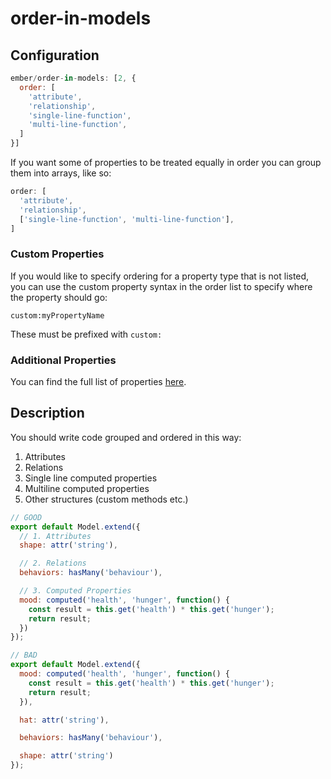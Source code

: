 # order-in-models

## Configuration

```js
ember/order-in-models: [2, {
  order: [
    'attribute',
    'relationship',
    'single-line-function',
    'multi-line-function',
  ]
}]
```

If you want some of properties to be treated equally in order you can group them into arrays, like so:

```js
order: [
  'attribute',
  'relationship',
  ['single-line-function', 'multi-line-function'],
]
```

### Custom Properties

If you would like to specify ordering for a property type that is not listed, you can use the custom property syntax
in the order list to specify where the property should go:

```
custom:myPropertyName
```

These must be prefixed with `custom:`

### Additional Properties

You can find the full list of properties [here](/lib/utils/property-order.js#L10).

## Description

You should write code grouped and ordered in this way:

1. Attributes
2. Relations
3. Single line computed properties
4. Multiline computed properties
5. Other structures (custom methods etc.)

```javascript
// GOOD
export default Model.extend({
  // 1. Attributes
  shape: attr('string'),

  // 2. Relations
  behaviors: hasMany('behaviour'),

  // 3. Computed Properties
  mood: computed('health', 'hunger', function() {
    const result = this.get('health') * this.get('hunger');
    return result;
  })
});

// BAD
export default Model.extend({
  mood: computed('health', 'hunger', function() {
    const result = this.get('health') * this.get('hunger');
    return result;
  }),

  hat: attr('string'),

  behaviors: hasMany('behaviour'),

  shape: attr('string')
});
```
